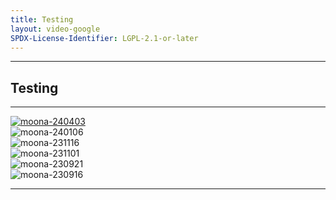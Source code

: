 ```yaml
---
title: Testing
layout: video-google
SPDX-License-Identifier: LGPL-2.1-or-later
---
```


---

##  Testing

<div class="container">
  <video-js id="my-video" class="vjs-fluid vjs-layout-medium" controls preload="auto" poster="/assets/images/moona-cool.jpg">
    <source src="https://teldrive.ayam.eu.org/api/files/adfo6gE5JzrStmqq/stream/pekolive-1080p60.mp4?hash=fd8aaf90b65f90e56214f69e264bd944" type="video/mp4"/>
    <source src="https://xx58j-my.sharepoint.com/:v:/g/personal/akunanime_xx58j_onmicrosoft_com/EcoOTGxEuRdNri9pCvsNc90BynBTW07P4GyMycxry4BWvw?download=1" type="video/mp4"/>
  </video-js>
</div>

---

<a href="/assets/images/20240403.jpg" class="container">
  <img class="lazyload" data-src="/assets/images/20240403.jpg" alt="moona-240403"/>
</a>

<div class="container">
  <img class="lazyload" data-src="/assets/images/20240106.jpg" alt="moona-240106"/>
</div>

<div class="container">
  <img class="lazyload" data-src="/assets/images/20231116.jpg" alt="moona-231116"/>
</div>

<div class="container">
  <img class="lazyload" data-src="/assets/images/20231101.jpg" alt="moona-231101"/>
</div>

<div class="container">
  <img class="lazyload" data-src="/assets/images/20230921.jpg" alt="moona-230921"/>
</div>

<div class="container">
  <img class="lazyload" data-src="/assets/images/20230916.jpg" alt="moona-230916"/>
</div>

---
